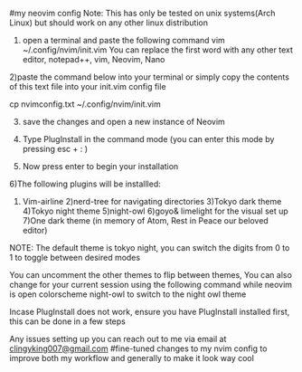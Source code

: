 #my neovim config
Note: This has only be tested on unix systems(Arch Linux) but should work on any other linux distribution
1) open a terminal and paste the following command
 vim  ~/.config/nvim/init.vim
 You can replace the first word with any other text editor, notepad++, vim, Neovim, Nano

2)paste the command below into your terminal or simply copy the contents of this text file into your init.vim config file

 cp  nvimconfig.txt ~/.config/nvim/init.vim 

3) save the changes and open a new instance of Neovim

4) Type PlugInstall in the command mode
(you can enter this mode by pressing esc + : )

5) Now press enter to begin your installation

6)The following plugins will be installled:
  1) Vim-airline
  2)nerd-tree for navigating directories
  3)Tokyo dark theme
  4)Tokyo night theme
  5)night-owl
  6)goyo& limelight for the visual set up 
  7)One dark theme (in memory of Atom, Rest in Peace our beloved editor)

 
NOTE: The default theme is tokyo night, you can switch the digits from 0 to 1 to toggle between desired modes

You can uncomment the other themes to flip between themes,
You can also change for your current session using the following command while neovim is open
colorscheme night-owl to switch to the night owl theme

Incase PlugInstall does not work, ensure you have PlugInstall installed first, this can be done in a few steps

Any issues setting up you can reach out to me via email  at clingyking007@gmail.com
#fine-tuned changes to my nvim config to improve both my workflow and generally to make it look way cool
